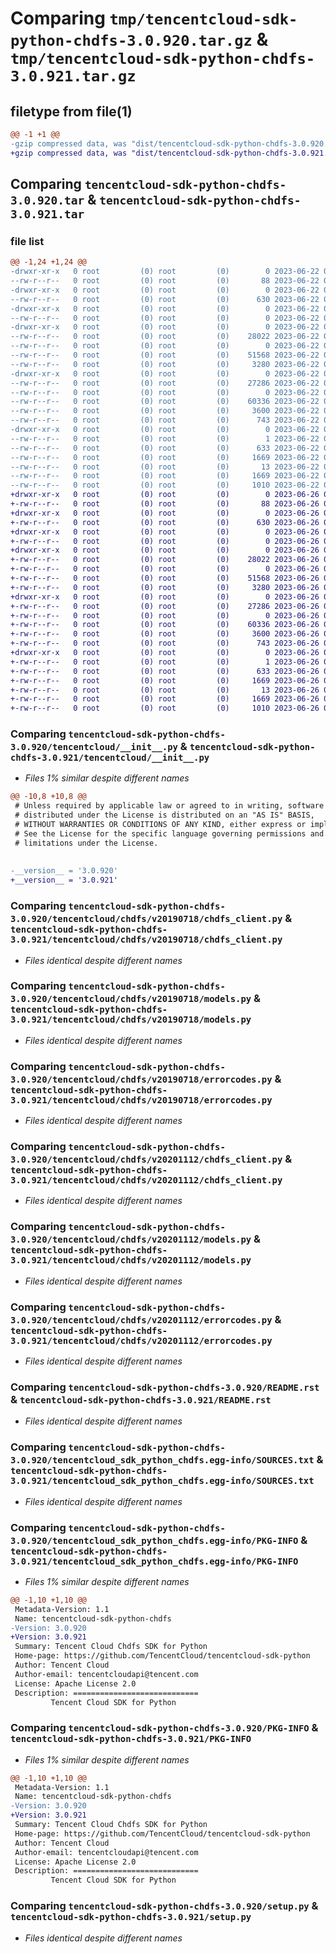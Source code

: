# Comparing `tmp/tencentcloud-sdk-python-chdfs-3.0.920.tar.gz` & `tmp/tencentcloud-sdk-python-chdfs-3.0.921.tar.gz`

## filetype from file(1)

```diff
@@ -1 +1 @@
-gzip compressed data, was "dist/tencentcloud-sdk-python-chdfs-3.0.920.tar", last modified: Thu Jun 22 00:19:43 2023, max compression
+gzip compressed data, was "dist/tencentcloud-sdk-python-chdfs-3.0.921.tar", last modified: Mon Jun 26 00:19:42 2023, max compression
```

## Comparing `tencentcloud-sdk-python-chdfs-3.0.920.tar` & `tencentcloud-sdk-python-chdfs-3.0.921.tar`

### file list

```diff
@@ -1,24 +1,24 @@
-drwxr-xr-x   0 root         (0) root         (0)        0 2023-06-22 00:19:43.000000 tencentcloud-sdk-python-chdfs-3.0.920/
--rw-r--r--   0 root         (0) root         (0)       88 2023-06-22 00:19:43.000000 tencentcloud-sdk-python-chdfs-3.0.920/setup.cfg
-drwxr-xr-x   0 root         (0) root         (0)        0 2023-06-22 00:19:43.000000 tencentcloud-sdk-python-chdfs-3.0.920/tencentcloud/
--rw-r--r--   0 root         (0) root         (0)      630 2023-06-22 00:19:43.000000 tencentcloud-sdk-python-chdfs-3.0.920/tencentcloud/__init__.py
-drwxr-xr-x   0 root         (0) root         (0)        0 2023-06-22 00:19:43.000000 tencentcloud-sdk-python-chdfs-3.0.920/tencentcloud/chdfs/
--rw-r--r--   0 root         (0) root         (0)        0 2023-06-22 00:19:43.000000 tencentcloud-sdk-python-chdfs-3.0.920/tencentcloud/chdfs/__init__.py
-drwxr-xr-x   0 root         (0) root         (0)        0 2023-06-22 00:19:43.000000 tencentcloud-sdk-python-chdfs-3.0.920/tencentcloud/chdfs/v20190718/
--rw-r--r--   0 root         (0) root         (0)    28022 2023-06-22 00:19:43.000000 tencentcloud-sdk-python-chdfs-3.0.920/tencentcloud/chdfs/v20190718/chdfs_client.py
--rw-r--r--   0 root         (0) root         (0)        0 2023-06-22 00:19:43.000000 tencentcloud-sdk-python-chdfs-3.0.920/tencentcloud/chdfs/v20190718/__init__.py
--rw-r--r--   0 root         (0) root         (0)    51568 2023-06-22 00:19:43.000000 tencentcloud-sdk-python-chdfs-3.0.920/tencentcloud/chdfs/v20190718/models.py
--rw-r--r--   0 root         (0) root         (0)     3280 2023-06-22 00:19:43.000000 tencentcloud-sdk-python-chdfs-3.0.920/tencentcloud/chdfs/v20190718/errorcodes.py
-drwxr-xr-x   0 root         (0) root         (0)        0 2023-06-22 00:19:43.000000 tencentcloud-sdk-python-chdfs-3.0.920/tencentcloud/chdfs/v20201112/
--rw-r--r--   0 root         (0) root         (0)    27286 2023-06-22 00:19:43.000000 tencentcloud-sdk-python-chdfs-3.0.920/tencentcloud/chdfs/v20201112/chdfs_client.py
--rw-r--r--   0 root         (0) root         (0)        0 2023-06-22 00:19:43.000000 tencentcloud-sdk-python-chdfs-3.0.920/tencentcloud/chdfs/v20201112/__init__.py
--rw-r--r--   0 root         (0) root         (0)    60336 2023-06-22 00:19:43.000000 tencentcloud-sdk-python-chdfs-3.0.920/tencentcloud/chdfs/v20201112/models.py
--rw-r--r--   0 root         (0) root         (0)     3600 2023-06-22 00:19:43.000000 tencentcloud-sdk-python-chdfs-3.0.920/tencentcloud/chdfs/v20201112/errorcodes.py
--rw-r--r--   0 root         (0) root         (0)      743 2023-06-22 00:19:43.000000 tencentcloud-sdk-python-chdfs-3.0.920/README.rst
-drwxr-xr-x   0 root         (0) root         (0)        0 2023-06-22 00:19:43.000000 tencentcloud-sdk-python-chdfs-3.0.920/tencentcloud_sdk_python_chdfs.egg-info/
--rw-r--r--   0 root         (0) root         (0)        1 2023-06-22 00:19:43.000000 tencentcloud-sdk-python-chdfs-3.0.920/tencentcloud_sdk_python_chdfs.egg-info/dependency_links.txt
--rw-r--r--   0 root         (0) root         (0)      633 2023-06-22 00:19:43.000000 tencentcloud-sdk-python-chdfs-3.0.920/tencentcloud_sdk_python_chdfs.egg-info/SOURCES.txt
--rw-r--r--   0 root         (0) root         (0)     1669 2023-06-22 00:19:43.000000 tencentcloud-sdk-python-chdfs-3.0.920/tencentcloud_sdk_python_chdfs.egg-info/PKG-INFO
--rw-r--r--   0 root         (0) root         (0)       13 2023-06-22 00:19:43.000000 tencentcloud-sdk-python-chdfs-3.0.920/tencentcloud_sdk_python_chdfs.egg-info/top_level.txt
--rw-r--r--   0 root         (0) root         (0)     1669 2023-06-22 00:19:43.000000 tencentcloud-sdk-python-chdfs-3.0.920/PKG-INFO
--rw-r--r--   0 root         (0) root         (0)     1010 2023-06-22 00:19:43.000000 tencentcloud-sdk-python-chdfs-3.0.920/setup.py
+drwxr-xr-x   0 root         (0) root         (0)        0 2023-06-26 00:19:42.000000 tencentcloud-sdk-python-chdfs-3.0.921/
+-rw-r--r--   0 root         (0) root         (0)       88 2023-06-26 00:19:42.000000 tencentcloud-sdk-python-chdfs-3.0.921/setup.cfg
+drwxr-xr-x   0 root         (0) root         (0)        0 2023-06-26 00:19:42.000000 tencentcloud-sdk-python-chdfs-3.0.921/tencentcloud/
+-rw-r--r--   0 root         (0) root         (0)      630 2023-06-26 00:19:42.000000 tencentcloud-sdk-python-chdfs-3.0.921/tencentcloud/__init__.py
+drwxr-xr-x   0 root         (0) root         (0)        0 2023-06-26 00:19:42.000000 tencentcloud-sdk-python-chdfs-3.0.921/tencentcloud/chdfs/
+-rw-r--r--   0 root         (0) root         (0)        0 2023-06-26 00:19:42.000000 tencentcloud-sdk-python-chdfs-3.0.921/tencentcloud/chdfs/__init__.py
+drwxr-xr-x   0 root         (0) root         (0)        0 2023-06-26 00:19:42.000000 tencentcloud-sdk-python-chdfs-3.0.921/tencentcloud/chdfs/v20190718/
+-rw-r--r--   0 root         (0) root         (0)    28022 2023-06-26 00:19:42.000000 tencentcloud-sdk-python-chdfs-3.0.921/tencentcloud/chdfs/v20190718/chdfs_client.py
+-rw-r--r--   0 root         (0) root         (0)        0 2023-06-26 00:19:42.000000 tencentcloud-sdk-python-chdfs-3.0.921/tencentcloud/chdfs/v20190718/__init__.py
+-rw-r--r--   0 root         (0) root         (0)    51568 2023-06-26 00:19:42.000000 tencentcloud-sdk-python-chdfs-3.0.921/tencentcloud/chdfs/v20190718/models.py
+-rw-r--r--   0 root         (0) root         (0)     3280 2023-06-26 00:19:42.000000 tencentcloud-sdk-python-chdfs-3.0.921/tencentcloud/chdfs/v20190718/errorcodes.py
+drwxr-xr-x   0 root         (0) root         (0)        0 2023-06-26 00:19:42.000000 tencentcloud-sdk-python-chdfs-3.0.921/tencentcloud/chdfs/v20201112/
+-rw-r--r--   0 root         (0) root         (0)    27286 2023-06-26 00:19:42.000000 tencentcloud-sdk-python-chdfs-3.0.921/tencentcloud/chdfs/v20201112/chdfs_client.py
+-rw-r--r--   0 root         (0) root         (0)        0 2023-06-26 00:19:42.000000 tencentcloud-sdk-python-chdfs-3.0.921/tencentcloud/chdfs/v20201112/__init__.py
+-rw-r--r--   0 root         (0) root         (0)    60336 2023-06-26 00:19:42.000000 tencentcloud-sdk-python-chdfs-3.0.921/tencentcloud/chdfs/v20201112/models.py
+-rw-r--r--   0 root         (0) root         (0)     3600 2023-06-26 00:19:42.000000 tencentcloud-sdk-python-chdfs-3.0.921/tencentcloud/chdfs/v20201112/errorcodes.py
+-rw-r--r--   0 root         (0) root         (0)      743 2023-06-26 00:19:42.000000 tencentcloud-sdk-python-chdfs-3.0.921/README.rst
+drwxr-xr-x   0 root         (0) root         (0)        0 2023-06-26 00:19:42.000000 tencentcloud-sdk-python-chdfs-3.0.921/tencentcloud_sdk_python_chdfs.egg-info/
+-rw-r--r--   0 root         (0) root         (0)        1 2023-06-26 00:19:42.000000 tencentcloud-sdk-python-chdfs-3.0.921/tencentcloud_sdk_python_chdfs.egg-info/dependency_links.txt
+-rw-r--r--   0 root         (0) root         (0)      633 2023-06-26 00:19:42.000000 tencentcloud-sdk-python-chdfs-3.0.921/tencentcloud_sdk_python_chdfs.egg-info/SOURCES.txt
+-rw-r--r--   0 root         (0) root         (0)     1669 2023-06-26 00:19:42.000000 tencentcloud-sdk-python-chdfs-3.0.921/tencentcloud_sdk_python_chdfs.egg-info/PKG-INFO
+-rw-r--r--   0 root         (0) root         (0)       13 2023-06-26 00:19:42.000000 tencentcloud-sdk-python-chdfs-3.0.921/tencentcloud_sdk_python_chdfs.egg-info/top_level.txt
+-rw-r--r--   0 root         (0) root         (0)     1669 2023-06-26 00:19:42.000000 tencentcloud-sdk-python-chdfs-3.0.921/PKG-INFO
+-rw-r--r--   0 root         (0) root         (0)     1010 2023-06-26 00:19:42.000000 tencentcloud-sdk-python-chdfs-3.0.921/setup.py
```

### Comparing `tencentcloud-sdk-python-chdfs-3.0.920/tencentcloud/__init__.py` & `tencentcloud-sdk-python-chdfs-3.0.921/tencentcloud/__init__.py`

 * *Files 1% similar despite different names*

```diff
@@ -10,8 +10,8 @@
 # Unless required by applicable law or agreed to in writing, software
 # distributed under the License is distributed on an "AS IS" BASIS,
 # WITHOUT WARRANTIES OR CONDITIONS OF ANY KIND, either express or implied.
 # See the License for the specific language governing permissions and
 # limitations under the License.
 
 
-__version__ = '3.0.920'
+__version__ = '3.0.921'
```

### Comparing `tencentcloud-sdk-python-chdfs-3.0.920/tencentcloud/chdfs/v20190718/chdfs_client.py` & `tencentcloud-sdk-python-chdfs-3.0.921/tencentcloud/chdfs/v20190718/chdfs_client.py`

 * *Files identical despite different names*

### Comparing `tencentcloud-sdk-python-chdfs-3.0.920/tencentcloud/chdfs/v20190718/models.py` & `tencentcloud-sdk-python-chdfs-3.0.921/tencentcloud/chdfs/v20190718/models.py`

 * *Files identical despite different names*

### Comparing `tencentcloud-sdk-python-chdfs-3.0.920/tencentcloud/chdfs/v20190718/errorcodes.py` & `tencentcloud-sdk-python-chdfs-3.0.921/tencentcloud/chdfs/v20190718/errorcodes.py`

 * *Files identical despite different names*

### Comparing `tencentcloud-sdk-python-chdfs-3.0.920/tencentcloud/chdfs/v20201112/chdfs_client.py` & `tencentcloud-sdk-python-chdfs-3.0.921/tencentcloud/chdfs/v20201112/chdfs_client.py`

 * *Files identical despite different names*

### Comparing `tencentcloud-sdk-python-chdfs-3.0.920/tencentcloud/chdfs/v20201112/models.py` & `tencentcloud-sdk-python-chdfs-3.0.921/tencentcloud/chdfs/v20201112/models.py`

 * *Files identical despite different names*

### Comparing `tencentcloud-sdk-python-chdfs-3.0.920/tencentcloud/chdfs/v20201112/errorcodes.py` & `tencentcloud-sdk-python-chdfs-3.0.921/tencentcloud/chdfs/v20201112/errorcodes.py`

 * *Files identical despite different names*

### Comparing `tencentcloud-sdk-python-chdfs-3.0.920/README.rst` & `tencentcloud-sdk-python-chdfs-3.0.921/README.rst`

 * *Files identical despite different names*

### Comparing `tencentcloud-sdk-python-chdfs-3.0.920/tencentcloud_sdk_python_chdfs.egg-info/SOURCES.txt` & `tencentcloud-sdk-python-chdfs-3.0.921/tencentcloud_sdk_python_chdfs.egg-info/SOURCES.txt`

 * *Files identical despite different names*

### Comparing `tencentcloud-sdk-python-chdfs-3.0.920/tencentcloud_sdk_python_chdfs.egg-info/PKG-INFO` & `tencentcloud-sdk-python-chdfs-3.0.921/tencentcloud_sdk_python_chdfs.egg-info/PKG-INFO`

 * *Files 1% similar despite different names*

```diff
@@ -1,10 +1,10 @@
 Metadata-Version: 1.1
 Name: tencentcloud-sdk-python-chdfs
-Version: 3.0.920
+Version: 3.0.921
 Summary: Tencent Cloud Chdfs SDK for Python
 Home-page: https://github.com/TencentCloud/tencentcloud-sdk-python
 Author: Tencent Cloud
 Author-email: tencentcloudapi@tencent.com
 License: Apache License 2.0
 Description: ============================
         Tencent Cloud SDK for Python
```

### Comparing `tencentcloud-sdk-python-chdfs-3.0.920/PKG-INFO` & `tencentcloud-sdk-python-chdfs-3.0.921/PKG-INFO`

 * *Files 1% similar despite different names*

```diff
@@ -1,10 +1,10 @@
 Metadata-Version: 1.1
 Name: tencentcloud-sdk-python-chdfs
-Version: 3.0.920
+Version: 3.0.921
 Summary: Tencent Cloud Chdfs SDK for Python
 Home-page: https://github.com/TencentCloud/tencentcloud-sdk-python
 Author: Tencent Cloud
 Author-email: tencentcloudapi@tencent.com
 License: Apache License 2.0
 Description: ============================
         Tencent Cloud SDK for Python
```

### Comparing `tencentcloud-sdk-python-chdfs-3.0.920/setup.py` & `tencentcloud-sdk-python-chdfs-3.0.921/setup.py`

 * *Files identical despite different names*

